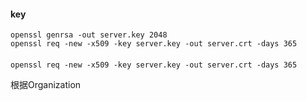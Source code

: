 


#### key

```shell
openssl genrsa -out server.key 2048
openssl req -new -x509 -key server.key -out server.crt -days 365
```


####

```
openssl req -new -x509 -key server.key -out server.crt -days 365
```

根据Organization 